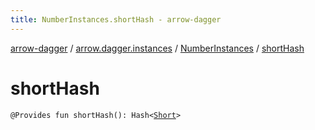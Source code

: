 ```yaml
---
title: NumberInstances.shortHash - arrow-dagger
---
```


[arrow-dagger](../../index.html) / [arrow.dagger.instances](../index.html) / [NumberInstances](index.html) / [shortHash](./short-hash.html)

# shortHash

`@Provides fun shortHash(): Hash<`[`Short`](https://kotlinlang.org/api/latest/jvm/stdlib/kotlin/-short/index.html)`>`